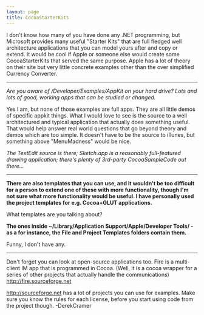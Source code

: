 ```yaml
---
layout: page
title: CocoaStarterKits
---
```


I don't know how many of you have done any .NET programming, but Microsoft provides many useful "Starter Kits" that are full fledged well architecture applications that you can model yours after and copy or extend. It would be cool if Apple or someone else would create some CocoaStarterKits that served the same purpose. Apple has a lot of theory on their site but very little concrete examples other than the over simplified Currency Converter. 

----

*Are you aware of /Developer/Examples/AppKit on your hard drive? Lots and lots of good, working apps that can be studied or changed.*

Yes I am, but none of those examples are full apps. They are all little demos of specific appkit things. What I would love to see is the source to a well architectured and typical application that actually does something useful. That would help answer real world questions that go beyond theory and demos which are too simple. It doesn't have to be the source to iTunes, but something above "MenuMadness" would be nice.

*The TextEdit source is there; Sketch.app is a reasonably full-featured drawing application; there's plenty of 3rd-party CocoaSampleCode out there...*

----

**There are also templates that you can use, and it wouldn't be too difficult for a person to extend one of these with more functionality, though I'm not sure what more functionality would be useful. I have personally used the project templates for e.g. Cocoa+GLUT applications.**

What templates are you talking about?

**The ones inside ~/Library/Application Support/Apple/Developer Tools/ - as a for instance, the File and Project Templates folders contain them.**

Funny, I don't have any.

----

Don't forget you can look at open-source applications too.  Fire is a multi-client IM app that is programmed in Cocoa. (Well, it is a cocoa wrapper for a series of other projects that actually handle the communications)  http://fire.sourceforge.net

http://sourceforge.net has a lot of projects you can use for examples.  Make sure you know the rules for each license, before you start using code from the project though. -DerekCramer

